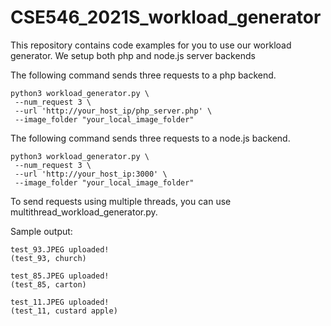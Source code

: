 # CSE546_2021S_workload_generator

This repository contains code examples for you to use our workload generator.
We setup both php and node.js server backends

The following command sends three requests to a php backend.
```
python3 workload_generator.py \
 --num_request 3 \
 --url 'http://your_host_ip/php_server.php' \
 --image_folder "your_local_image_folder"
```

The following command sends three requests to a node.js backend.
```
python3 workload_generator.py \
 --num_request 3 \
 --url 'http://your_host_ip:3000' \
 --image_folder "your_local_image_folder"
```

To send requests using multiple threads, you can use multithread_workload_generator.py. 

Sample output:
```
test_93.JPEG uploaded!
(test_93, church)

test_85.JPEG uploaded!
(test_85, carton)

test_11.JPEG uploaded!
(test_11, custard apple)
```
